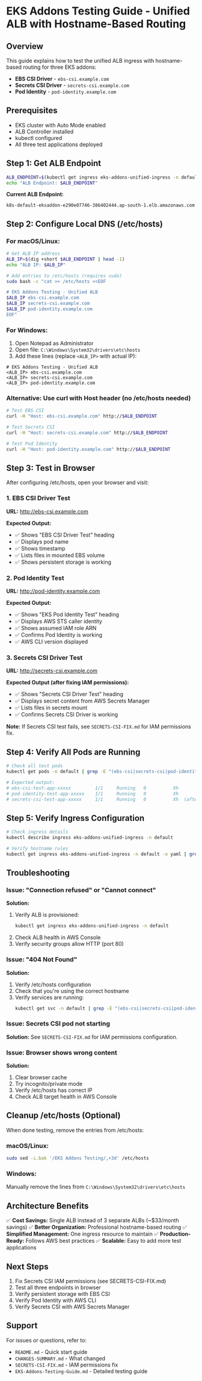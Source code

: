 # EKS Addons Testing Guide - Unified ALB with Hostname-Based Routing

## Overview

This guide explains how to test the unified ALB ingress with hostname-based routing for three EKS addons:
- **EBS CSI Driver** - `ebs-csi.example.com`
- **Secrets CSI Driver** - `secrets-csi.example.com`
- **Pod Identity** - `pod-identity.example.com`

## Prerequisites

- EKS cluster with Auto Mode enabled
- ALB Controller installed
- kubectl configured
- All three test applications deployed

## Step 1: Get ALB Endpoint

```bash
ALB_ENDPOINT=$(kubectl get ingress eks-addons-unified-ingress -n default -o jsonpath='{.status.loadBalancer.ingress[0].hostname}')
echo "ALB Endpoint: $ALB_ENDPOINT"
```

**Current ALB Endpoint:**
```
k8s-default-eksaddon-e290e07746-386402444.ap-south-1.elb.amazonaws.com
```

## Step 2: Configure Local DNS (/etc/hosts)

### For macOS/Linux:

```bash
# Get ALB IP address
ALB_IP=$(dig +short $ALB_ENDPOINT | head -1)
echo "ALB IP: $ALB_IP"

# Add entries to /etc/hosts (requires sudo)
sudo bash -c "cat >> /etc/hosts <<EOF

# EKS Addons Testing - Unified ALB
$ALB_IP ebs-csi.example.com
$ALB_IP secrets-csi.example.com
$ALB_IP pod-identity.example.com
EOF"
```

### For Windows:

1. Open Notepad as Administrator
2. Open file: `C:\Windows\System32\drivers\etc\hosts`
3. Add these lines (replace `<ALB_IP>` with actual IP):

```
# EKS Addons Testing - Unified ALB
<ALB_IP> ebs-csi.example.com
<ALB_IP> secrets-csi.example.com
<ALB_IP> pod-identity.example.com
```

### Alternative: Use curl with Host header (no /etc/hosts needed)

```bash
# Test EBS CSI
curl -H "Host: ebs-csi.example.com" http://$ALB_ENDPOINT

# Test Secrets CSI
curl -H "Host: secrets-csi.example.com" http://$ALB_ENDPOINT

# Test Pod Identity
curl -H "Host: pod-identity.example.com" http://$ALB_ENDPOINT
```

## Step 3: Test in Browser

After configuring /etc/hosts, open your browser and visit:

### 1. EBS CSI Driver Test
**URL:** http://ebs-csi.example.com

**Expected Output:**
- ✅ Shows "EBS CSI Driver Test" heading
- ✅ Displays pod name
- ✅ Shows timestamp
- ✅ Lists files in mounted EBS volume
- ✅ Shows persistent storage is working

### 2. Pod Identity Test
**URL:** http://pod-identity.example.com

**Expected Output:**
- ✅ Shows "EKS Pod Identity Test" heading
- ✅ Displays AWS STS caller identity
- ✅ Shows assumed IAM role ARN
- ✅ Confirms Pod Identity is working
- ✅ AWS CLI version displayed

### 3. Secrets CSI Driver Test
**URL:** http://secrets-csi.example.com

**Expected Output (after fixing IAM permissions):**
- ✅ Shows "Secrets CSI Driver Test" heading
- ✅ Displays secret content from AWS Secrets Manager
- ✅ Lists files in secrets mount
- ✅ Confirms Secrets CSI Driver is working

**Note:** If Secrets CSI test fails, see `SECRETS-CSI-FIX.md` for IAM permissions fix.

## Step 4: Verify All Pods are Running

```bash
# Check all test pods
kubectl get pods -n default | grep -E "(ebs-csi|secrets-csi|pod-identity)"

# Expected output:
# ebs-csi-test-app-xxxxx         1/1     Running   0          Xh
# pod-identity-test-app-xxxxx    1/1     Running   0          Xh
# secrets-csi-test-app-xxxxx     1/1     Running   0          Xh  (after IAM fix)
```

## Step 5: Verify Ingress Configuration

```bash
# Check ingress details
kubectl describe ingress eks-addons-unified-ingress -n default

# Verify hostname rules
kubectl get ingress eks-addons-unified-ingress -n default -o yaml | grep -A 5 "host:"
```

## Troubleshooting

### Issue: "Connection refused" or "Cannot connect"

**Solution:**
1. Verify ALB is provisioned:
   ```bash
   kubectl get ingress eks-addons-unified-ingress -n default
   ```
2. Check ALB health in AWS Console
3. Verify security groups allow HTTP (port 80)

### Issue: "404 Not Found"

**Solution:**
1. Verify /etc/hosts configuration
2. Check that you're using the correct hostname
3. Verify services are running:
   ```bash
   kubectl get svc -n default | grep -E "(ebs-csi|secrets-csi|pod-identity)"
   ```

### Issue: Secrets CSI pod not starting

**Solution:**
See `SECRETS-CSI-FIX.md` for IAM permissions configuration.

### Issue: Browser shows wrong content

**Solution:**
1. Clear browser cache
2. Try incognito/private mode
3. Verify /etc/hosts has correct IP
4. Check ALB target health in AWS Console

## Cleanup /etc/hosts (Optional)

When done testing, remove the entries from /etc/hosts:

### macOS/Linux:
```bash
sudo sed -i.bak '/EKS Addons Testing/,+3d' /etc/hosts
```

### Windows:
Manually remove the lines from `C:\Windows\System32\drivers\etc\hosts`

## Architecture Benefits

✅ **Cost Savings:** Single ALB instead of 3 separate ALBs (~$33/month savings)
✅ **Better Organization:** Professional hostname-based routing
✅ **Simplified Management:** One ingress resource to maintain
✅ **Production-Ready:** Follows AWS best practices
✅ **Scalable:** Easy to add more test applications

## Next Steps

1. Fix Secrets CSI IAM permissions (see SECRETS-CSI-FIX.md)
2. Test all three endpoints in browser
3. Verify persistent storage with EBS CSI
4. Verify Pod Identity with AWS CLI
5. Verify Secrets CSI with AWS Secrets Manager

## Support

For issues or questions, refer to:
- `README.md` - Quick start guide
- `CHANGES-SUMMARY.md` - What changed
- `SECRETS-CSI-FIX.md` - IAM permissions fix
- `EKS-Addons-Testing-Guide.md` - Detailed testing guide
